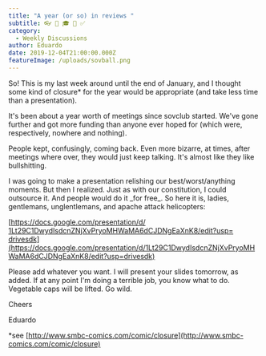 ```yaml
---
title: "A year (or so) in reviews "
subtitle: 👓 📝 🎓 💯 ✅
category:
  - Weekly Discussions
author: Eduardo
date: 2019-12-04T21:00:00.000Z
featureImage: /uploads/sovball.png
---
```

So! This is my last week around until the end of January, and I thought some kind of closure* for the year would be appropriate (and take less time than a presentation).



It's been about a year worth of meetings since sovclub started. We've gone further and got more funding than anyone ever hoped for (which were, respectively, nowhere and nothing).



People kept, confusingly, coming back. Even more bizarre, at times, after meetings where over, they would just keep talking. It's almost like they like bullshitting.



I was going to make a presentation relishing our best/worst/anything moments. But then I realized. Just as with our constitution, I could outsource it. And people would do it \_for free\_. So here it is, ladies, gentlemans, unglentlemans, and apache attack helicopters:



[https://docs.google.com/​presentation/d/​1Lt29C1DwydIsdcnZNjXvPryoMHWaM​A6dCJDNgEaXnK8/edit?usp=​drivesdk](https://docs.google.com/presentation/d/1Lt29C1DwydIsdcnZNjXvPryoMHWaMA6dCJDNgEaXnK8/edit?usp=drivesdk)



Please add whatever you want. I will present your slides tomorrow, as added. If at any point I'm doing a terrible job, you know what to do. Vegetable caps will be lifted. Go wild.



Cheers



Eduardo



\*see [http://www.smbc-comics.​com/comic/closure](http://www.smbc-comics.com/comic/closure)